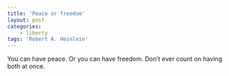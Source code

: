 ```yaml
---
title: 'Peace or freedom'
layout: post
categories:
    - liberty
tags: 'Robert A. Heinlein'
---
```


You can have peace. Or you can have freedom. Don’t ever count on having both at once.